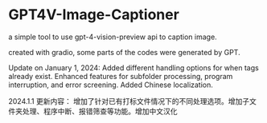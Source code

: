 # GPT4V-Image-Captioner

a simple tool to use gpt-4-vision-preview api to caption image.

created with gradio, some parts of the codes were generated by GPT.

Update on January 1, 2024:
Added different handling options for when tags already exist. Enhanced features for subfolder processing, program interruption, and error screening. Added Chinese localization.

2024.1.1 更新内容：
增加了针对已有打标文件情况下的不同处理选项。增加子文件夹处理、程序中断、报错筛查等功能。增加中文汉化
